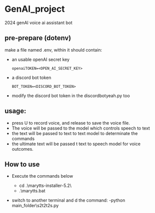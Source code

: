 # GenAI_project
2024 genAI voice ai assistant bot

## pre-prepare (dotenv)
make a file named .env, within it should contain:
- an usable openAI secret key
  ```
  openaiTOKEN=<OPEN_AI_SECRET_KEY>
  ```
- a discord bot token
  ```
  BOT_TOKEN=<DISCORD_BOT_TOKEN>
  ```
- modify the discord bot token in the discordbotyeah.py too

## usage:
- press U to record voice, and release to save the voice file.
- The voice will be passed to the model which controls speech to text
- the text will be passed to text to text model to determinate the commands
- the ultimate text will be passed t text to speech model for voice outcomes.

## How to use
- Execute the commands below
  - cd .\marytts-installer-5.2\
  - .\marytts.bat

- switch to another terminal and d the command:
  -python main_folder\s2t2t2s.py 

